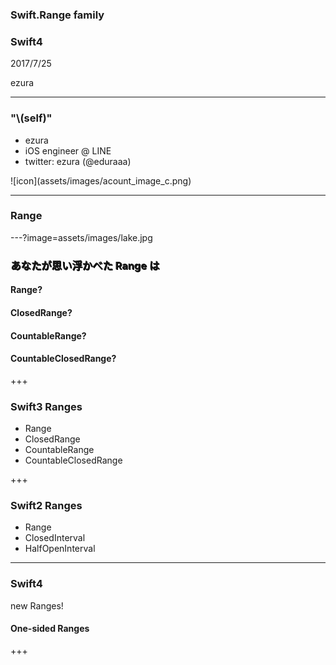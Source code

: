 ### Swift.Range family
### Swift4
2017/7/25  

ezura

---

### "\\(self)"
* ezura
* iOS engineer @ LINE
* twitter: ezura (@eduraaa)

<div style="text-align:">
![icon](assets/images/acount_image_c.png)
</div>

---

### Range

---?image=assets/images/lake.jpg

### <span style="text-shadow: #000 1px 1px 0;">あなたが思い浮かべた Range は</span>
#### Range? <!-- .element: class="fragment" -->
#### ClosedRange? <!-- .element: class="fragment" -->
#### CountableRange? <!-- .element: class="fragment" -->
#### CountableClosedRange? <!-- .element: class="fragment" -->

+++

### Swift3 Ranges
* Range
* ClosedRange
* CountableRange
* CountableClosedRange

+++

### Swift2 Ranges
* Range
* ClosedInterval
* HalfOpenInterval

---

### Swift4
new Ranges!

#### One-sided Ranges <!-- .element: class="fragment" -->

+++



